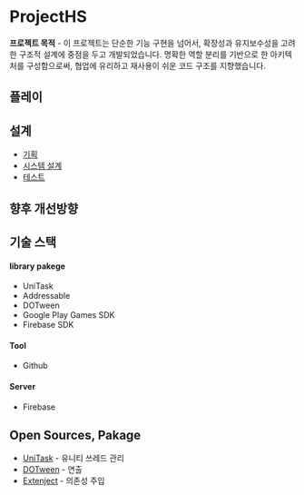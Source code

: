 # ProjectHS
<b>프로젝트 목적</b> - 이 프로젝트는 단순한 기능 구현을 넘어서, 확장성과 유지보수성을 고려한 구조적 설계에 중점을 두고 개발되었습니다.
명확한 역할 분리를 기반으로 한 아키텍처를 구성함으로써, 협업에 유리하고 재사용이 쉬운 코드 구조를 지향했습니다.

## 플레이


## 설계
- [기획](/_Doc/Planning.md)
- [시스템 설계](/_Doc/System.md)
- [테스트](/_Doc/Testing.md)
## 향후 개선방향

## 기술 스택
#### library pakege
  - UniTask
  - Addressable
  - DOTween
  - Google Play Games SDK
  - Firebase SDK
#### Tool
  - Github
#### Server
  - Firebase

## Open Sources, Pakage
- [UniTask](https://github.com/Cysharp/UniTask) - 유니티 쓰레드 관리
- [DOTween](https://assetstore.unity.com/packages/tools/animation/dotween-hotween-v2-27676) - 연출
- [Extenject](https://github.com/modesttree/Zenject?tab=readme-ov-file#installation-) - 의존성 주입
